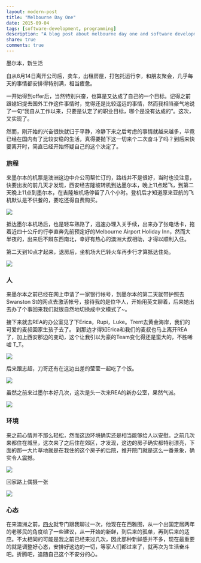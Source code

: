 ```yaml
---
layout: modern-post
title: "Melbourne Day One"
date: 2015-09-04
tags: [software-development, programming]
description: "A blog post about melbourne day one and software development."
share: true
comments: true
---
```


墨尔本，新生活

自从8月14日离开公司后，卖车，出租房屋，打包托运行李，和朋友聚会，几乎每天的事情都安排得特别满，相当疲惫。

一开始得到offer后，当然特别兴奋，也算是又达成了自己的一个目标。记得之前跟媳妇提去国外工作这件事情时，觉得还是比较遥远的事情，然而我相当豪气地说了一句“我自从工作以来，只要是认定了的职业目标，哪个是没有达成的”。这次，又实现了。

然而，刚开始的兴奋很快就归于平静，冷静下来之后考虑的事情就越来越多，毕竟已经在国内有了比较安稳的生活，真得要抛下这一切来个二次奋斗了吗？到后来快要离开时，简直已经开始怀疑自己的这个决定了。

### 旅程
来墨尔本的机票是澳洲这边中介公司帮忙订的，路线并不是很好，当时也没注意，快要出发的前几天才发现，西安经吉隆坡转机到达墨尔本，晚上11点起飞，到第二天晚上11点到墨尔本，在吉隆坡机场停留了八个小时。登机后才知道原来亚航的飞机默认是不供餐的，要吃还得自费购买。

<img src="/images/IMG_2735.jpg"/>

抵达墨尔本机场后，也是轻车熟路了，迅速办理入关手续，出来办了张电话卡，拖着近四十公斤的行李直奔先前预定好的Melbourne Airport Holiday Inn，然而大半夜的，出来后不辩东西南北，幸好有热心的澳洲大叔相助，才得以顺利入住。

第二天到10点才起来，退房后，坐机场大巴转火车再步行才算抵达住处。

<img src="/images/IMG_2771.jpg"/>

### 人
来墨尔本之前已经在网上申请了一家银行帐号，到墨尔本的第二天就带护照去Swanston St的网点去激活帐号，接待我的是位华人，开始用英文聊着，后来她出去办了个事回来我们就很自然地切换成中文模式了~。

接下来就去REA的办公室见了下Erica，Rupi，Luke。Trent去黄金海岸，我们的可爱的麦叔回家生孩子去了。
到那边才得知Erica和我们的麦叔也马上离开REA了，加上西安那边的变动，这个让我引以为豪的Team变化得还是蛮大的，不胜唏嘘 T_T。

<img src="/images/team-photo.jpg"/>

后来跟志超，刀哥还有在这边出差的莹莹一起吃了个饭。

<img src="/images/IMG_2778.jpg"/>

虽然之前来过墨尔本好几次，这次是头一次来REA的新办公室，果然气派。

<img src="/images/IMG_2777.jpg"/>



### 环境
来之前心情并不那么轻松，然而这边环境确实还是相当能够给人以安慰。之前几次来都住在城里，这次来了之后住在郊区，才发现，这边的房子确实都特别漂亮，下面的那一大片草地就是在我住的这个房子的后院，推开院门就是这么一番景象，确实令人震撼。

<img src="/images/IMG_2783.jpg"/>

回家路上偶摄一张

<img src="/images/IMG_2794.jpg"/>


### 心态

在来澳洲之前，[四火](http://www.raychase.net/)就专门跟我聊过一次，他现在在西雅图，从一个出国定居两年的老移民的角度给了一些建议，从一开始的新鲜，到后来的孤单，再到后来的适应。不太相同的可能是我之前已经来过几次，因此那种新鲜感并不多，现在最重要的就是调整好心态，安排好这边的一切，等家人们都过来了，就再次为生活奋斗吧。折腾吧，追随自己这个不安分的心。
